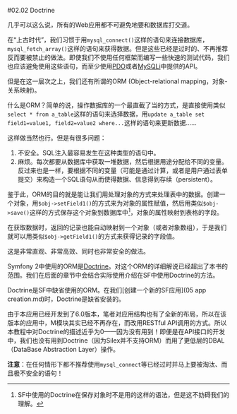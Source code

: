 #02.02 Doctrine

几乎可以这么说，所有的Web应用都不可避免地要和数据库打交道。

在“上古时代”，我们习惯于用`mysql_connect()`这样的语句来连接数据库，`mysql_fetch_array()`这样的语句来获得数据。但是这些已经是过时的、不再推荐反而要被禁止的做法。即使我们不使用任何框架而编写一些快速的测试代码，我们也应该避免使用这些语句，而至少使用[PDO](http://php.net/manual/zh/book.pdo.php)或者[MySQLi](http://php.net/manual/zh/book.mysqli.php)中提供的API。

但是在这一层次之上，我们还有所谓的ORM (Object-relational mapping，对象-关系映射)。

什么是ORM？简单的说，操作数据库的一个最直截了当的方式，是直接使用类似`select * from a_table`这样的语句来选择数据，用`update a_table set field1=value1, field2=value2 where...`这样的语句来更新数据……

这样做当然也行。但是有很多问题：

1. 不安全。SQL注入最容易发生在这种类型的语句中。
2. 麻烦。每次都要从数据库中获取一堆数据，然后根据用途分配给不同的变量。反过来也是一样，要根据不同的变量（可能是通过计算，或者是用户通过表单提交）来构造一个SQL语句从而使得数据、信息得到存续（persistent）。

鉴于此，ORM的目的就是能让我们用处理对象的方式来处理表中的数据。创建一个对象，用`$obj->setField1()`的方式来为对象的属性赋值，然后用类似`$obj->save()`这样的方式保存这个对象到数据库中[^1]，对象的属性映射到表格的字段。

在获取数据时，返回的记录也能自动映射到一个对象（或者对象数组），于是我们就可以用类似`$obj->getField1()`的方式来获得记录的字段值。

这是非常直观、非常高效、同时也非常安全的做法。

Symfony 2中使用的ORM是[Doctrine](http://www.doctrine-project.org/)。对这个ORM的详细解说已经超出了本书的范围。我们在后面的章节中会结合实际使用介绍在SF中使用Doctrine的方法。

Doctrine是SF中缺省使用的ORM。在我们[创建一个新的SF应用](05 app creation.md)时，Doctrine是缺省安装的。

由于本应用已经开发到了6.0版本，笔者对应用结构也有了全新的布局，所以在该版本的应用中，M模块其实已经不再存在，而改用RESTful API调用的方式。所以本教程中对Doctrine的描述近乎为0——因为没有用到！即便是在API接口的开发中，我们也没有用到Doctrine（因为Silex并不支持ORM）而用了更低层的DBAL（DataBase Abstraction Layer）操作。

**注意**：在任何情形下都不推荐使用`mysql_connect`等已经过时并马上要被淘汰、而且极不安全的语句！

[^1]: SF中使用的Doctrine在保存对象时不是用的这样的语法，但是这不妨碍我们的理解。